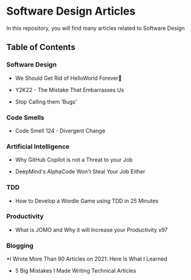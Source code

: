# Software Design Articles

In this repository, you will find many articles related to Software Design

## Table of Contents

### Software Design

* We Should Get Rid of HelloWorld Forever💩

* Y2K22 - The Mistake That Embarrasses Us

* Stop Calling them ‘Bugs’

### Code Smells

* Code Smell 124 - Divergent Change

### Artificial Intelligence

* Why GitHub Copilot is not a Threat to your Job

* DeepMind's AlphaCode Won't Steal Your Job Either

### TDD

* How to Develop a Wordle Game using TDD in 25 Minutes

### Productivity

* What is JOMO and Why it will Increase your Productivity x97

### Blogging

*I Wrote More Than 90 Articles on 2021: Here Is What I Learned

* 5 Big Mistakes I Made Writing Technical Articles

